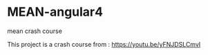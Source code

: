 # MEAN-angular4
mean crash course


This project is a crash course from : https://youtu.be/yFNJDSLCmvI

